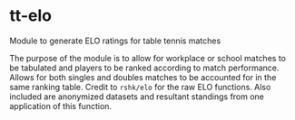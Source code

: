 # tt-elo
Module to generate ELO ratings for table tennis matches


The purpose of the module is to allow for workplace or school matches to be tabulated and players to be ranked according to match performance. Allows for both singles and doubles matches to be accounted for in the same ranking table. Credit to `rshk/elo` for the raw ELO functions. Also included are anonymized datasets and resultant standings from one application of this function. 
